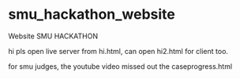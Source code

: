 # smu_hackathon_website
Website SMU HACKATHON

hi pls open live server from hi.html, can  open hi2.html for client too.


for smu judges, the youtube video missed out the caseprogress.html
